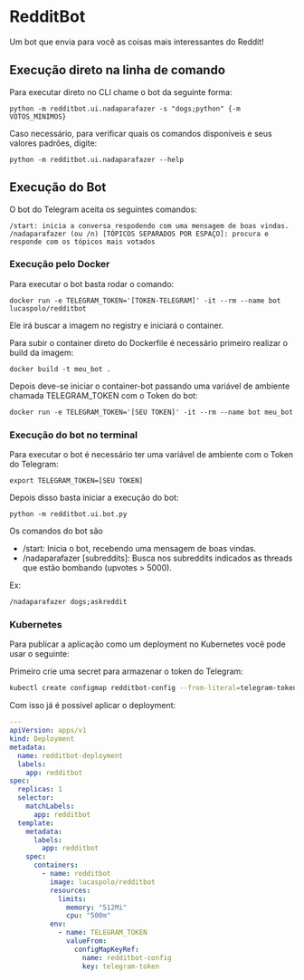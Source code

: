 # RedditBot

Um bot que envia para você as coisas mais interessantes do Reddit!

## Execução direto na linha de comando

Para executar direto no CLI chame o bot da seguinte forma:

`python -m redditbot.ui.nadaparafazer -s "dogs;python" {-m VOTOS_MINIMOS}`

Caso necessário, para verificar quais os comandos disponíveis e seus valores padrões, digite:

`python -m redditbot.ui.nadaparafazer --help`

## Execução do Bot

O bot do Telegram aceita os seguintes comandos:

```
/start: inicia a conversa respodendo com uma mensagem de boas vindas.
/nadaparafazer (ou /n) [TÓPICOS SEPARADOS POR ESPAÇO]: procura e responde com os tópicos mais votados
```

### Execução pelo Docker

Para executar o bot basta rodar o comando:
 
`docker run -e TELEGRAM_TOKEN='[TOKEN-TELEGRAM]' -it --rm --name bot lucaspolo/redditbot`
 
Ele irá buscar a imagem no registry e iniciará o container.
 
Para subir o container direto do Dockerfile é necessário primeiro realizar o build da imagem:
 
`docker build -t meu_bot .`
 
Depois deve-se iniciar o container-bot passando uma variável de ambiente chamada TELEGRAM_TOKEN com o Token do bot:
 
`docker run -e TELEGRAM_TOKEN='[SEU TOKEN]' -it --rm --name bot meu_bot`
 
### Execução do bot no terminal

Para executar o bot é necessário ter uma variável de ambiente com o Token do Telegram:

`export TELEGRAM_TOKEN=[SEU TOKEN]`

Depois disso basta iniciar a execução do bot:

`python -m redditbot.ui.bot.py`

Os comandos do bot são 

- /start: Inicia o bot, recebendo uma mensagem de boas vindas.
- /nadaparafazer [subreddits]: Busca nos subreddits indicados as threads que estão bombando (upvotes > 5000).

Ex:

`/nadaparafazer dogs;askreddit`

### Kubernetes

Para publicar a aplicação como um deployment no Kubernetes você pode usar o seguinte:

Primeiro crie uma secret para armazenar o token do Telegram:

```bash
kubectl create configmap redditbot-config --from-literal=telegram-token=$TELEGRAM_TOKEN
```

Com isso já é possível aplicar o deployment:

```yaml
---
apiVersion: apps/v1
kind: Deployment
metadata:
  name: redditbot-deployment
  labels:
    app: redditbot
spec:
  replicas: 1
  selector:
    matchLabels:
      app: redditbot
  template:
    metadata:
      labels:
        app: redditbot
    spec:
      containers:
        - name: redditbot
          image: lucaspolo/redditbot
          resources:
            limits:
              memory: "512Mi"
              cpu: "500m"
          env:
            - name: TELEGRAM_TOKEN
              valueFrom:
                configMapKeyRef:
                  name: redditbot-config
                  key: telegram-token
```